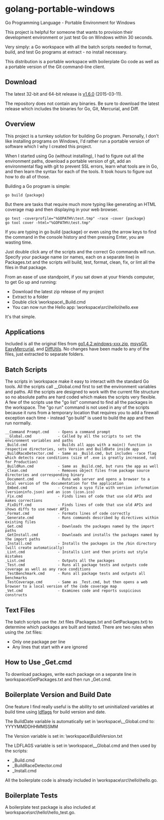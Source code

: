 golang-portable-windows
=======================

Go Programming Language - Portable Environment for Windows

This project is helpful for someone that wants to provision their development environment or just test Go on Windows within 30 seconds.

Very simply: a Go workspace with all the batch scripts needed to format, build, and test Go programs at extract - no install necessary.

This distribution is a portable workspace with boilerplate Go code as well as a portable version of the Git command-line client.

## Download
The latest 32-bit and 64-bit release is [v1.6.0](https://github.com/josephspurrier/golang-portable-windows/releases) (2015-03-11).

The repository does not contain any binaries. Be sure to download the latest release which includes the binaries for Go, Git, Mercurial, and Diff.

## Overview

This project is a turnkey solution for building Go program. Personally, I don't like installing programs on Windows, I'd rather run a portable version of software which I why I created this project.

When I started using Go (without installing), I had to figure out all the environment paths, download a portable version of git, add an environmental flag with git to prevent SSL errors, learn what tools are in Go, and then learn the syntax for each of the tools. It took hours to figure out how to do all of those.

Building a Go program is simple:
```
go build {package}
```

But there are tasks that require much more typing like generating an HTML coverage map and then displaying in your web browser.
```
go test -coverprofile="%GOPATH%\test.tmp" -race -cover {package}
go tool cover -html="%GOPATH%\test.tmp"
```

If you are typing in go build {package} or even using the arrow keys to find the command in the console history and then pressing Enter, you are wasting time.

Just double click any of the scripts and the correct Go commands will run. Specify your package name (or names, each on a separate line) in Packages.txt and the scripts will build, test, format, clean, fix, or lint all the files in that package.

From an ease of use standpoint, if you sat down at your friends computer, to get Go up and running:

* Download the latest zip release of my project
* Extract to a folder
* Double click \workspace\\_Build.cmd
* You can now run the Hello app: \workspace\src\hello\hello.exe

It's that simple.

## Applications

Included is all the original files from [go1.4.2.windows-xxx.zip](http://golang.org/dl/), [msysGit](https://msysgit.github.io/), [EasyMercurial](http://easyhg.org/), and [DiffUtils](http://gnuwin32.sourceforge.net/packages/diffutils.htm). No changes have been made to any of the files, just extracted to separate folders.

## Batch Scripts

The scripts in \workspace make it easy to interact with the standard Go tools. All the scripts call __Global.cmd first to set the environment variables and paths. All the scripts are designed to work with the current file structure so no absolute paths are hard coded which makes the scripts very flexible. A few of the scripts use the "go list" command to find all the packages in the workspace. The "go run" command is not used in any of the scripts because it runs from a temporary location that requires you to add a firewall exception each time - instead "go build" is used to build the app and then run normally.

```
__Command Prompt.cmd	- Opens a command prompt
__Global.cmd			- Called by all the scripts to set the environment variables and paths
_Build.cmd				- Builds all apps with a main() function in respective directories, sets Version and BuildDate inside app
_BuildRaceDetector.cmd	- Same as _Build.cmd, but includes -race flag which detects race conditions (size of .exe is greatly increased, not for Production)
_BuildRun.cmd			- Same as _Build.cmd, but runs the app as well
_Clean.cmd				- Removes object files from package source directories and corresponding binary
_Document.cmd			- Runs web server and opens a browser to a local version of the documentation for the application
_Embed.cmd				- Creates a syso file with version information (versioninfo.json) and an icon (icon.ico)
_Fix.cmd				- Finds lines of code that use old APIs and makes corrections
_FixDiff.cmd			- Finds lines of code that use old APIs and shows diffs to use newer APIs
_Format.cmd				- Formats lines of code correctly
_Generate.cmd			- Runs commands described by directives within existing files
_Get.cmd				- Downloads the packages named by the import paths
_GetInstall.cmd			- Downloads and installs the packages named by the import paths
_Install.cmd			- Installs the packages in the /bin directory (will create automatically)
_Lint.cmd				- Installs Lint and then prints out style mistakes
_List.cmd				- Outputs all the packages
_Test.cmd				- Runs all package tests and outputs code coverage as well as any race conditions
_TestBenchmark.cmd		- Runs all package tests and outputs all benchmarks
_TestCoverage.cmd		- Same as _Test.cmd, but then opens a web browser to a local version of the code coverage map
_Vet.cmd				- Examines code and reports suspicious constructs
```

## Text Files
The batch scripts use the .txt files (Packages.txt and GetPackages.txt) to determine which packages are built and tested. There are two rules when using the .txt files:
* Only one package per line
* Any lines that start with `#` are ignored

## How to Use _Get.cmd
To download packages, write each package on a separate line in \workspace\GetPackages.txt and then run _Get.cmd.

## Boilerplate Version and Build Date

One feature I find really useful is the ability to set uninitialized variables at build time using [ldflags](http://stackoverflow.com/questions/11354518/golang-application-auto-build-versioning) for build version and date.

The BuildDate variable is automatically set in \workspace\\__Global.cmd to: YYYYMMDDHHMMSSMM

The Version variable is set in: \workspace\BuildVersion.txt

The LDFLAGS variable is set in \workspace\\__Global.cmd and then used by the scripts:
* _Build.cmd
* _BuildRaceDetector.cmd
* _Install.cmd 

All the boilerplate code is already included in \workspace\src\hello\hello.go.

## Boilerplate Tests

A boilerplate test package is also included at \workspace\src\hello\hello_test.go.
